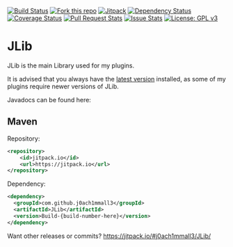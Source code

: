 [![Build Status](https://travis-ci.org/j0ach1mmall3/JLib.svg?branch=master)](https://travis-ci.org/j0ach1mmall3/JLib)
[![Fork this repo](http://githubbadges.com/fork.svg?user=j0ach1mmall3&repo=JLib&style=flat)](https://github.com/j0ach1mmall3/JLib/fork)
[![Jitpack](https://jitpack.io/v/j0ach1mmall3/JLib.svg)](https://jitpack.io/#j0ach1mmall3/JLib)
[![Dependency Status](https://www.versioneye.com/user/projects/56f6d68435630e003e0a8812/badge.svg?style=flat)](https://www.versioneye.com/user/projects/56f6d68435630e003e0a8812)
[![Coverage Status](https://coveralls.io/repos/github/j0ach1mmall3/JLib/badge.svg?branch=master&style=flat)](https://coveralls.io/github/j0ach1mmall3/JLib?branch=master)
[![Pull Request Stats](http://issuestats.com/github/j0ach1mmall3/JLib/badge/pr?style=flat)](http://issuestats.com/github/j0ach1mmall3/JLib)
[![Issue Stats](http://issuestats.com/github/j0ach1mmall3/JLib/badge/issue?style=flat)](http://issuestats.com/github/j0ach1mmall3/JLib)
[![License: GPL v3](https://img.shields.io/badge/License-GPL%20v3-blue.svg?style=flat)](http://www.gnu.org/licenses/gpl-3.0)

# JLib
JLib is the main Library used for my plugins.

It is advised that you always have the [latest version](https://github.com/j0ach1mmall3/JLib/releases/latest) installed, as some of my plugins require newer versions of JLib.

Javadocs can be found here: 

## Maven
Repository:
```xml
<repository>
	<id>jitpack.io</id>
	<url>https://jitpack.io</url>
</repository>
```

Dependency:
```xml
<dependency>
  <groupId>com.github.j0ach1mmall3</groupId>
  <artifactId>JLib</artifactId>
  <version>Build-{build-number-here}</version>
</dependency>
```

Want other releases or commits? https://jitpack.io/#j0ach1mmall3/JLib/

